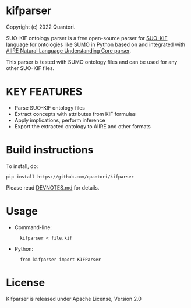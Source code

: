 # kifparser
Copyright (c) 2022 Quantori.

SUO-KIF ontology parser is a free open-source parser for [SUO-KIF language](https://github.com/ontologyportal/sigmakee/blob/master/suo-kif.pdf) for ontologies like [SUMO](https://www.ontologyportal.org) in Python based on and integrated with [AIIRE Natural Language Understanding Core parser](http://aiire.org).

This parser is tested with SUMO ontology files and can be used for
any other SUO-KIF files.

# KEY FEATURES
- Parse SUO-KIF ontology files
- Extract concepts with attributes from KIF formulas
- Apply implications, perform inference
- Export the extracted ontology to AIIRE and other formats

# Build instructions

To install, do:

    pip install https://github.com/quantori/kifparser

Please read [DEVNOTES.md](DEVNOTES.md) for details.

# Usage

- Command-line:

        kifparser < file.kif

- Python:

        from kifparser import KIFParser

# License

Kifparser is released under Apache License, Version 2.0
